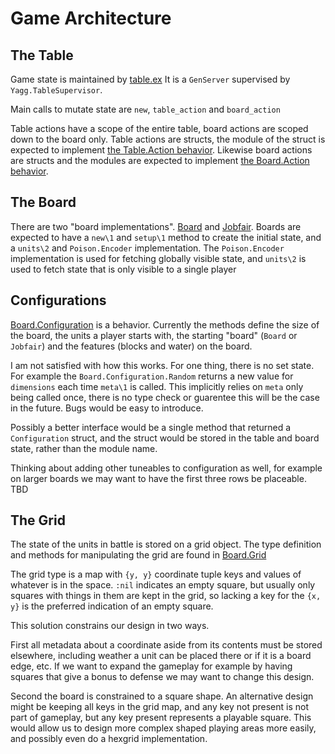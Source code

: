 # Game Architecture

## The Table

Game state is maintained by [table.ex](../lib/table.ex)
It is a `GenServer` supervised by `Yagg.TableSupervisor`.

Main calls to mutate state are `new`, `table_action` and `board_action`

Table actions have a scope of the entire table, board actions are scoped down to the board only.
Table actions are structs, the module of the struct is expected to implement [the Table.Action behavior](../lib/table/action.ex).
Likewise board actions are structs and the modules are expected to implement [the Board.Action behavior](../lib/board/action.ex).

## The Board

There are two "board implementations". [Board](../lib/board.ex) and [Jobfair](../lib/jobfair.ex).
Boards are expected to have a `new\1` and `setup\1` method to create the initial state, and a `units\2` and `Poison.Encoder` implementation. The `Poison.Encoder` implementation is used for fetching globally visible state, and `units\2` is used to fetch
state that is only visible to a single player

## Configurations

[Board.Configuration](../lib/board/configuration.ex) is a behavior. Currently the methods define the size of the board, the units a player starts with, the starting "board" (`Board` or `Jobfair`)
and the features (blocks and water) on the board.

I am not satisfied with how this works. For one thing, there is no set state. For example the `Board.Configuration.Random` returns a new value for `dimensions` each time `meta\1` is called.
This implicitly relies on `meta` only being called once, there is no type check or guarentee this will be the case in the future. Bugs would be easy to introduce.

Possibly a better interface would be a single method that returned a `Configuration` struct, and the struct would be stored in the table and board state, rather than the module name.

Thinking about adding other tuneables to configuration as well, for example on larger boards we may want to have the first three rows be placeable. TBD

## The Grid

The state of the units in battle is stored on a grid object. The type definition and methods for manipulating the grid are found in [Board.Grid](../lib/board/grid.ex)

The grid type is a map with `{y, y}` coordinate tuple keys and values of whatever is in the space. `:nil` indicates an empty square, but usually only squares with things in them are kept in the grid,
so lacking a key for the `{x, y}` is the preferred indication of an empty square.

This solution constrains our design in two ways.

First all metadata about a coordinate aside from its contents must be stored elsewhere, including weather a unit can be placed there or if it is a board edge, etc.
If we want to expand the gameplay for example by having squares that give a bonus to defense we may want to change this design.

Second the board is constrained to a square shape. An alternative design might be keeping all keys in the grid map, and any key not present is not part of gameplay, but any key present represents
a playable square. This would allow us to design more complex shaped playing areas more easily, and possibly even do a hexgrid implementation.
